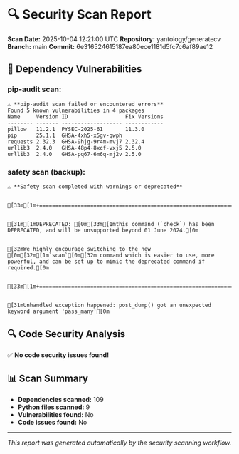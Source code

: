 # 🔍 Security Scan Report

**Scan Date:** 2025-10-04 12:21:00 UTC
**Repository:** yantology/generatecv
**Branch:** main
**Commit:** 6e316524615187ea80ece1181d5fc7c6af89ae12

## 🚨 Dependency Vulnerabilities

### pip-audit scan:
```
⚠️ **pip-audit scan failed or encountered errors**
Found 5 known vulnerabilities in 4 packages
Name     Version ID                  Fix Versions
-------- ------- ------------------- ------------
pillow   11.2.1  PYSEC-2025-61       11.3.0
pip      25.1.1  GHSA-4xh5-x5gv-qwph
requests 2.32.3  GHSA-9hjg-9r4m-mvj7 2.32.4
urllib3  2.4.0   GHSA-48p4-8xcf-vxj5 2.5.0
urllib3  2.4.0   GHSA-pq67-6m6q-mj2v 2.5.0
```

### safety scan (backup):
```
⚠️ **Safety scan completed with warnings or deprecated**


[33m[1m+===========================================================================================================================================================================================+[0m


[31m[1mDEPRECATED: [0m[33m[1mthis command (`check`) has been DEPRECATED, and will be unsupported beyond 01 June 2024.[0m


[32mWe highly encourage switching to the new [0m[32m[1m`scan`[0m[32m command which is easier to use, more powerful, and can be set up to mimic the deprecated command if required.[0m


[33m[1m+===========================================================================================================================================================================================+[0m


[31mUnhandled exception happened: post_dump() got an unexpected keyword argument 'pass_many'[0m
```

## 🔍 Code Security Analysis

✅ **No code security issues found!**

## 📊 Scan Summary

- **Dependencies scanned:** 109
- **Python files scanned:** 9
- **Vulnerabilities found:** No
- **Code issues found:** No

---
*This report was generated automatically by the security scanning workflow.*
